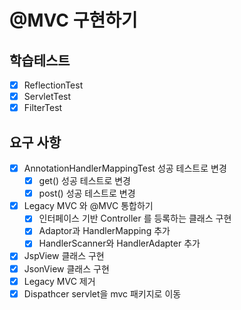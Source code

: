 # @MVC 구현하기

## 학습테스트
- [x] ReflectionTest
- [x] ServletTest
- [x] FilterTest

## 요구 사항
- [x] AnnotationHandlerMappingTest 성공 테스트로 변경
  - [x] get() 성공 테스트로 변경
  - [x] post() 성공 테스트로 변경

- [x] Legacy MVC 와 @MVC 통합하기
  - [x] 인터페이스 기반 Controller 를 등록하는 클래스 구현
  - [x] Adaptor과 HandlerMapping 추가
  - [x] HandlerScanner와 HandlerAdapter 추가

- [x] JspView 클래스 구현
- [x] JsonView 클래스 구현
- [x] Legacy MVC 제거
- [x] Dispathcer servlet을 mvc 패키지로 이동
